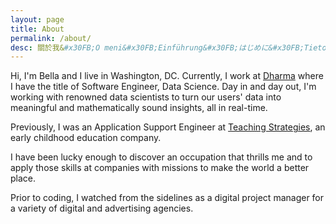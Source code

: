 ```yaml
---
layout: page
title: About
permalink: /about/
desc: 關於我&#x30FB;O meni&#x30FB;Einführung&#x30FB;はじめに&#x30FB;Tietoja minusta
---
```


Hi, I'm Bella and I live in Washington, DC. Currently, I work at [Dharma](https://www.dharma.ai/) where I have the title of Software Engineer, Data Science. Day in and day out, I'm working with renowned data scientists to turn our users' data into meaningful and mathematically sound insights, all in real-time.

Previously, I was an Application Support Engineer at [Teaching Strategies](https://teachingstrategies.com/), an early childhood education company.

I have been lucky enough to discover an occupation that thrills me and to apply those skills at companies with missions to make the world a better place.

Prior to coding, I watched from the sidelines as a digital project manager for a variety of digital and advertising agencies.
